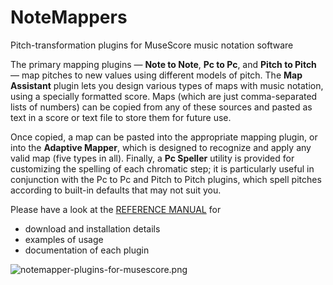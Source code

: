 # NoteMappers
Pitch-transformation plugins for MuseScore music notation software

The primary mapping plugins  —  **Note to Note**, **Pc to Pc**, and **Pitch to Pitch** —  map pitches to new values using different models of pitch. The **Map Assistant** plugin lets you design various types of maps with music notation, using a specially formatted score. Maps (which are just comma-separated lists of numbers) can be copied from any of these sources and pasted as text in a score or text file to store them for future use.

Once copied, a map can be pasted into the appropriate mapping plugin, or into the **Adaptive Mapper**, which is designed to recognize and apply any valid map (five types in all). Finally, a **Pc Speller** utility is provided for customizing the spelling of each chromatic step; it is particularly useful in conjunction with the Pc to Pc and Pitch to Pitch plugins, which spell pitches according to built-in defaults that may not suit you.

Please have a look at the [REFERENCE MANUAL](https://github.com/paulsantacruz/NoteMappers/blob/master/reference-manual.md) for
- download and installation details
- examples of usage
- documentation of each plugin

![notemapper-plugins-for-musescore.png](https://github.com/paulsantacruz/NoteMappers/blob/master/images/notemapper-plugins-for-musescore.png)
